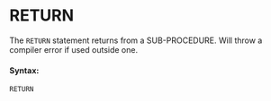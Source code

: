 # RETURN

The `RETURN` statement returns from a SUB-PROCEDURE. Will throw a compiler error if used outside one.

#### Syntax:

```text
RETURN
```

